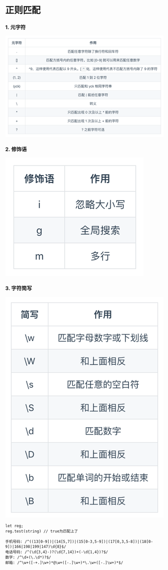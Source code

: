 # 正则匹配

### 1. 元字符
![](20190122/元字符.png)

### 2. 修饰语
![](20190122/修饰语.png)

### 3. 字符简写
![](20190122/字符简写.png)

```
let reg;
reg.test(string) // true为匹配上了

手机号码: /^((13[0-9])|(14[5,7])|(15[0-3,5-9])|(17[0,3,5-8])|(18[0-9])|166|198|199|147)\d{8}$/
电话号码: /^(\d{3,4}-)?(\d{7,14})+(-\d{1,4})?$/
数字: /^\d+(\.\d*)?$/
邮箱: /^\w+([-+.]\w+)*@\w+([-.]\w+)*\.\w+([-.]\w+)*$/
```
